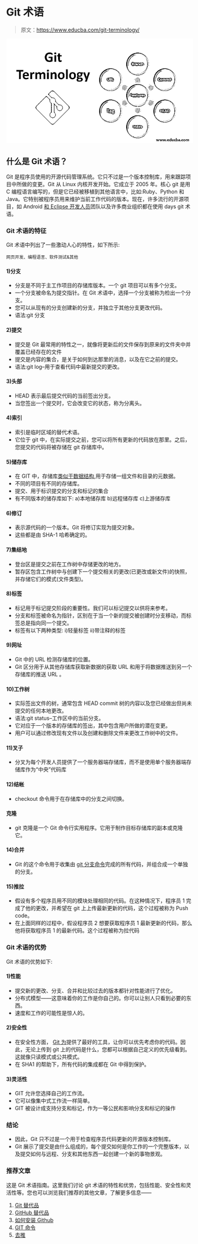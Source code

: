 # Git 术语

> 原文：<https://www.educba.com/git-terminology/>

![Git Terminology](img/7f333adb21de228ee6866c1dec0f2d24.png)



## 什么是 Git 术语？

Git 是程序员使用的开源代码管理系统。它只不过是一个版本控制库，用来跟踪项目中所做的变更。Git 从 Linux 内核开发开始。它成立于 2005 年。核心 git 是用 C 编程语言编写的，但是它已经被移植到其他语言中，比如:Ruby、Python 和 Java。它特别被程序员用来维护当前工作代码的版本。现在，许多流行的开源项目，如 Android [和 Eclipse 开发人员](https://www.educba.com/eclipse-vs-intellij/)团队以及许多商业组织都在使用 days git 术语。

### Git 术语的特征

Git 术语中列出了一些激动人心的特性，如下所示:

<small>网页开发、编程语言、软件测试&其他</small>

#### 1)分支

*   分支是不同于主工作项目的存储库版本。一个 git 项目可以有多个分支。
*   一个分支被命名为提交指针。在 Git 术语中，选择一个分支被称为检出一个分支。
*   您可以从现有的分支创建新的分支，并独立于其他分支更改代码。
*   语法:git 分支

#### 2)提交

*   提交是 Git 最常用的特性之一，就像将更新后的文件保存到原来的文件夹中并覆盖已经存在的文件
*   提交是内容的集合，是关于如何到达那里的消息，以及在它之前的提交。
*   语法:git log–用于查看代码中最新提交的更改。

#### 3)头部

*   HEAD 表示最后提交代码的当前签出分支。
*   当您签出一个提交时，它会改变它的状态，称为分离头。

#### 4)索引

*   索引是临时区域的替代术语。
*   它位于 git 中，在实际提交之前，您可以将所有更新的代码放在那里。之后，您提交的代码将被存储在 git 存储库中。

#### 5)储存库

*   在 GIT 中，存储库[类似于数据结构](https://www.educba.com/data-structure-interview-questions/),用于存储一组文件和目录的元数据。
*   不同的项目有不同的存储库。
*   提交、用于标识提交的分支和标记的集合
*   有不同版本的储存库如下:
    a)本地储存库
    b)远程储存库
    c)上游储存库

#### 6)修订

*   表示源代码的一个版本。Git 将修订实现为提交对象。
*   这些都是由 SHA-1 哈希确定的。

#### 7)集结地

*   登台区是提交之前在工作树中存储更改的地方。
*   暂存区包含工作树中与创建下一个提交相关的更改(已更改或新文件)的快照，并存储它们的模式(文件类型)。

#### 8)标签

*   标记用于标记提交阶段的重要性。我们可以标记提交以供将来参考。
*   分支和标签被命名为指针，区别在于当一个新的提交被创建时分支移动，而标签总是指向同一个提交。
*   标签有以下两种类型:
    i)轻量标签
    ii)带注释的标签

#### 9)网址

*   Git 中的 URL 检测存储库的位置。
*   Git 区分用于从其他存储库获取新数据的获取 URL 和用于将数据推送到另一个存储库的推送 URL 。

#### 10)工作树

*   实际签出文件的树，通常包含 HEAD commit 树的内容以及您已经做出但尚未提交的任何本地更改。
*   语法:git status–工作区中的当前分支。
*   它对应于一个版本的存储库的签出，其中包含用户所做的潜在变更。
*   用户可以通过修改现有文件以及创建和删除文件来更改工作树中的文件。

#### 11)叉子

*   分叉为每个开发人员提供了一个服务器端存储库，而不是使用单个服务器端存储库作为“中央”代码库

#### 12)结帐

*   checkout 命令用于在存储库中的分支之间切换。

#### 克隆

*   git 克隆是一个 Git 命令行实用程序。它用于制作目标存储库的副本或克隆它。

#### 14)合并

*   Git 的这个命令用于收集由 [git 分支命令](https://www.educba.com/what-is-git-branch/)完成的所有代码，并组合成一个单独的分支。

#### 15)推拉

*   假设有多个程序员用不同的模块处理相同的代码。在这种情况下，程序员 1 完成了他的更改，并希望在 git 上上传最新更新的代码，这个过程被称为 Push code。
*   在上面同样的过程中，假设程序员 2 想要获取程序员 1 最新更新的代码，那么他将获取程序员 1 的最新代码。这个过程被称为拉代码

### Git 术语的优势

Git 术语的优势如下:

#### 1)性能

*   提交新的更改、分支、合并和比较过去的版本都针对性能进行了优化。
*   分布式模型——这意味着你的工作是你自己的。你可以让别人只看到必要的东西。
*   速度和工作的可能性是惊人的。

#### 2)安全性

*   在安全性方面， [Git 为](https://www.educba.com/git-version-control-system/)提供了最好的工具，让你可以优先考虑你的代码。因此，无论上传到 git 上的代码是什么，您都可以根据自己定义的优先级看到。这就像只读模式或公共模式。
*   在 SHA1 的帮助下，所有代码的集成都在 Git 中得到保护。

#### 3)灵活性

*   GIT 允许您选择自己的工作流。
*   它可以像集中式工作流一样简单。
*   GIT 被设计成支持分支和标记，作为一等公民和影响分支和标记的操作

### 结论

*   因此，Git 只不过是一个用于检查程序员代码更新的开源版本控制库。
*   Git 展示了提交是由什么组成的，每个提交如何是你工作的一个完整版本，以及提交如何与远程、分支和其他东西一起创建一个新的事物景观。

### 推荐文章

这是 Git 术语指南。这里我们讨论 git 术语的特性和优势，包括性能、安全性和灵活性等。您也可以浏览我们推荐的其他文章，了解更多信息——

1.  [Git 替代品](https://www.educba.com/git-alternatives/)
2.  [GitHub 替代品](https://www.educba.com/github-alternatives/)
3.  [如何安装 Github](https://www.educba.com/install-github/)
4.  [GIT 命令](https://www.educba.com/git-commands/)
5.  [去推](https://www.educba.com/git-push/)





